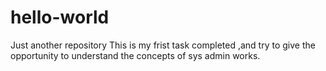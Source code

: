 # hello-world
Just another repository
This is my frist task completed ,and try to give the opportunity to understand the concepts of sys admin works.

